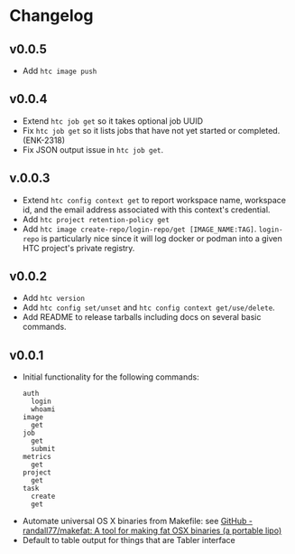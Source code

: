 # Changelog

## v0.0.5

* Add `htc image push`

## v0.0.4

* Extend `htc job get` so it takes optional job UUID
* Fix `htc job get` so it lists jobs that have not yet started or
  completed. (ENK-2318)
* Fix JSON output issue in `htc job get`.

## v.0.0.3

* Extend `htc config context get` to report workspace name, workspace
  id, and the email address associated with this context's credential.
* Add `htc project retention-policy get`
* Add `htc image create-repo/login-repo/get [IMAGE_NAME:TAG]`.
  `login-repo` is particularly nice since it will log docker or podman
  into a given HTC project's private registry.

## v0.0.2

* Add `htc version`
* Add `htc config set/unset` and `htc config context get/use/delete`.
* Add README to release tarballs including docs on several basic
  commands.

## v0.0.1

* Initial functionality for the following commands:
  ```
  auth
    login
    whoami
  image
    get
  job
    get
    submit
  metrics
    get
  project
    get
  task
    create
    get
  ```
* Automate universal OS X binaries from Makefile: see [GitHub - randall77/makefat: A tool for making fat OSX binaries (a portable lipo)](https://github.com/randall77/makefat)
* Default to table output for things that are Tabler interface
